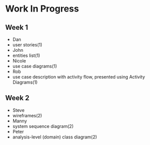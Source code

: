 # Work In Progress

## Week 1

- Dan
 - user stories(1)
- John 
 - entities list(1)
- Nicole 
 - use case diagrams(1)
- Rob
 - use case description with activity flow, presented using Activity Diagrams(1)

## Week 2

- Steve
 - wireframes(2)
- Manny
 - system sequence diagram(2)
- Peter
 - analysis-level (domain) class diagram(2)
